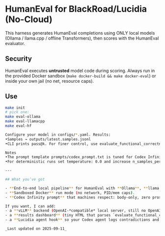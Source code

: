 # HumanEval for BlackRoad/Lucidia (No-Cloud)

This harness generates HumanEval completions using ONLY local models (Ollama / llama.cpp / offline Transformers), then scores with the HumanEval evaluator.

## Security
HumanEval executes **untrusted** model code during scoring. Always run in the provided Docker sandbox (`make docker-build && make docker-eval`) or inside your own jail (no net, resource caps).

## Use

```bash
make init
# pick one:
make eval-ollama
make eval-llamacpp
make eval-hf

Configure your model in configs/*.yaml. Results:
•Samples → outputs/latest.samples.jsonl
•CLI prints pass@k. For finer control, use evaluate_functional_correctness --help.

Notes
•The prompt template prompts/codex_prompt.txt is tuned for Codex Infinity: body-only output, zero chatter.
•For deterministic runs set temperature: 0.0 and increase n_samples_per_task for pass@k.

---

## What you’ve got

- **End-to-end local pipeline** for HumanEval with **Ollama**, **llama.cpp server**, or **offline Transformers** (no OpenAI calls).
- **Sandboxed Docker** run mode (no network, PID/mem caps).
- **Codex Infinity prompt** that machines respect: body-only, zero prose, passes to the harness cleanly.

If you want, I can add:
- a **vLLM** backend (OpenAI-*compatible* local server, still no OpenAI),  
- a **results dashboard** (tiny HTML that parses `evaluate_functional_correctness` output), or  
- a **Lucidia agent hook** so your Codex agent logs contradictions and pass@k deltas directly into your Ψ′ logs.

_Last updated on 2025-09-11_

